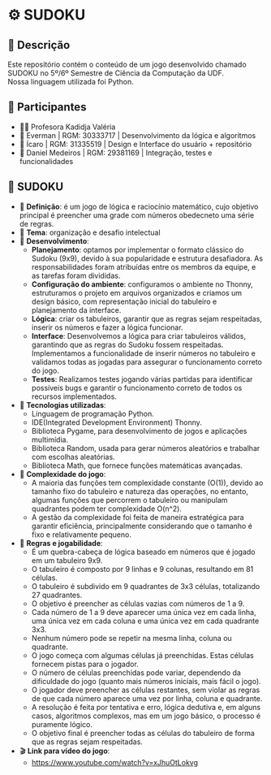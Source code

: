 # ⚙️ SUDOKU
 
## 📜 Descrição
Este repositório contém o conteúdo  de um jogo desenvolvido chamado SUDOKU no 5º/6º Semestre de Ciência da Computação da UDF.  
Nossa linguagem utilizada foi Python.

## 👥 Participantes
- 👩‍🏫 Profesora Kadidja Valéria
- 👤 Everman | RGM: 30333717 | Desenvolvimento da lógica e algoritmos
- 👤 Ícaro | RGM: 31335519 | Design e Interface do usuário + repositório
- 👤 Daniel Medeiros | RGM: 29381169 | Integração, testes e funcionalidades


## 📘 SUDOKU
- 📖 **Definição**: é um jogo de lógica e raciocínio matemático, cujo objetivo principal é preencher uma grade com números obedecneto uma série de regras.
- 📖 **Tema**: organização e desafio intelectual
- 📖 **Desenvolvimento**:
   -  **Planejamento**: optamos por implementar o formato clássico do Sudoku (9x9), devido à sua popularidade e estrutura desafiadora. As responsabilidades foram atribuídas entre os membros da equipe, e as tarefas foram divididas.
   -  **Configuração do ambiente**: configuramos o ambiente no Thonny, estruturamos o projeto em arquivos organizados e criamos um design básico, com representação inicial do tabuleiro e planejamento da interface.
   -  **Lógica**: criar os tabuleiros, garantir que as regras sejam respeitadas, inserir os números e fazer a lógica funcionar.
   -  **Interface**: Desenvolvemos a lógica para criar tabuleiros válidos, garantindo que as regras do Sudoku fossem respeitadas. Implementamos a funcionalidade de inserir números no tabuleiro e validamos todas as jogadas para assegurar o funcionamento correto do jogo.
   -  **Testes**: Realizamos testes jogando várias partidas para identificar possíveis bugs e garantir o funcionamento correto de todos os recursos implementados.
- 📖 **Tecnologias utilizadas**:
   -  Linguagem de programação Python.
   -  IDE(Integrated Development Environment) Thonny.
   -  Biblioteca Pygame, para desenvolvimento de jogos e aplicações multimídia.
   -  Biblioteca Random, usada para gerar números aleatórios e trabalhar com escolhas aleatórias.
   -  Biblioteca Math, que fornece funções matemáticas avançadas.
- 📖 **Complexidade do jogo**:
   -  A maioria das funções tem complexidade constante (O(1)), devido ao tamanho fixo do tabuleiro e natureza das operações, no entanto, algumas funções que percorrem o tabuleiro ou manipulam quadrantes podem ter complexidade O(n^2).
   -  A gestão da complexidade foi feita de maneira estratégica para garantir eficiência, principalmente considerando que o tamanho é fixo e relativamente pequeno.
- 📖 **Regras e jogabilidade**:
   -  É um quebra-cabeça de lógica baseado em números que é jogado em um tabuleiro 9x9.
   -  O tabuleiro é composto por 9 linhas e 9 colunas, resultando em 81 células.
   -  O tabuleiro é subdivido em 9 quadrantes de 3x3 células, totalizando 27 quadrantes.
   -  O objetivo é preencher as células vazias com números de 1 a 9.
   -  Cada número de 1 a 9 deve aparecer uma única vez em cada linha, uma única vez em cada coluna e uma única vez em cada quadrante 3x3.
   -  Nenhum número pode se repetir na mesma linha, coluna ou quadrante.
   -  O jogo começa com algumas células já preenchidas. Estas células fornecem pistas para o jogador.
   -  O número de células preenchidas pode variar, dependendo da dificuldade do jogo (quanto mais números iniciais, mais fácil o jogo).
   -  O jogador deve preencher as células restantes, sem violar as regras de que cada número aparece uma vez por linha, coluna e quadrante.
   -  A resolução é feita por tentativa e erro, lógica dedutiva e, em alguns casos, algoritmos complexos, mas em um jogo básico, o processo é puramente lógico.
   -  O objetivo final é preencher todas as células do tabuleiro de forma que as regras sejam respeitadas.
- 🎬 **Link para vídeo do jogo**:
   -  https://www.youtube.com/watch?v=xJhuOtLokvg


